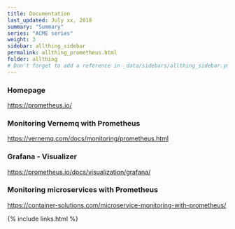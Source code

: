 ```yaml
---
title: Documentation 
last_updated: July xx, 2018
summary: "Summary"
series: "ACME series"
weight: 3
sidebar: allthing_sidebar
permalink: allthing_prometheus.html
folder: allthing
# Don't forget to add a reference in _data/sidebars/allthing_sidebar.yml and/or _data/topnav.yml 
---
```


### Homepage
https://prometheus.io/

### Monitoring Vernemq with Prometheus
https://vernemq.com/docs/monitoring/prometheus.html

### Grafana - Visualizer
https://prometheus.io/docs/visualization/grafana/





### Monitoring microservices with Prometheus
https://container-solutions.com/microservice-monitoring-with-prometheus/


{% include links.html %}
